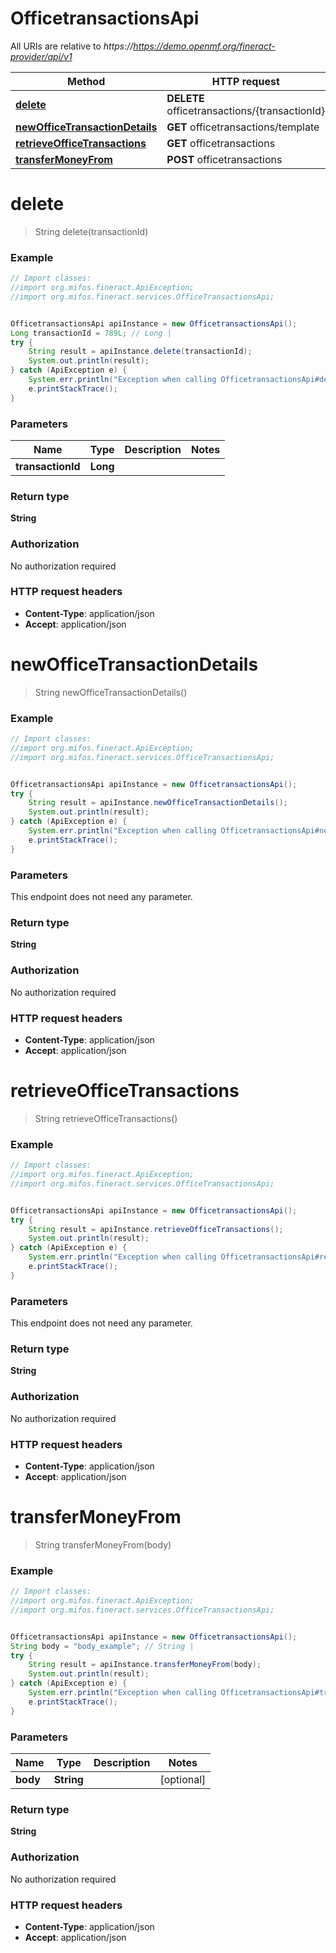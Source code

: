 # OfficetransactionsApi

All URIs are relative to *https://https://demo.openmf.org/fineract-provider/api/v1*

Method | HTTP request | Description
------------- | ------------- | -------------
[**delete**](OfficetransactionsApi.md#delete) | **DELETE** officetransactions/{transactionId} | 
[**newOfficeTransactionDetails**](OfficetransactionsApi.md#newOfficeTransactionDetails) | **GET** officetransactions/template | 
[**retrieveOfficeTransactions**](OfficetransactionsApi.md#retrieveOfficeTransactions) | **GET** officetransactions | 
[**transferMoneyFrom**](OfficetransactionsApi.md#transferMoneyFrom) | **POST** officetransactions | 


<a name="delete"></a>
# **delete**
> String delete(transactionId)



### Example
```java
// Import classes:
//import org.mifos.fineract.ApiException;
//import org.mifos.fineract.services.OfficeTransactionsApi;


OfficetransactionsApi apiInstance = new OfficetransactionsApi();
Long transactionId = 789L; // Long | 
try {
    String result = apiInstance.delete(transactionId);
    System.out.println(result);
} catch (ApiException e) {
    System.err.println("Exception when calling OfficetransactionsApi#delete");
    e.printStackTrace();
}
```

### Parameters

Name | Type | Description  | Notes
------------- | ------------- | ------------- | -------------
 **transactionId** | **Long**|  |

### Return type

**String**

### Authorization

No authorization required

### HTTP request headers

 - **Content-Type**: application/json
 - **Accept**: application/json

<a name="newOfficeTransactionDetails"></a>
# **newOfficeTransactionDetails**
> String newOfficeTransactionDetails()



### Example
```java
// Import classes:
//import org.mifos.fineract.ApiException;
//import org.mifos.fineract.services.OfficeTransactionsApi;


OfficetransactionsApi apiInstance = new OfficetransactionsApi();
try {
    String result = apiInstance.newOfficeTransactionDetails();
    System.out.println(result);
} catch (ApiException e) {
    System.err.println("Exception when calling OfficetransactionsApi#newOfficeTransactionDetails");
    e.printStackTrace();
}
```

### Parameters
This endpoint does not need any parameter.

### Return type

**String**

### Authorization

No authorization required

### HTTP request headers

 - **Content-Type**: application/json
 - **Accept**: application/json

<a name="retrieveOfficeTransactions"></a>
# **retrieveOfficeTransactions**
> String retrieveOfficeTransactions()



### Example
```java
// Import classes:
//import org.mifos.fineract.ApiException;
//import org.mifos.fineract.services.OfficeTransactionsApi;


OfficetransactionsApi apiInstance = new OfficetransactionsApi();
try {
    String result = apiInstance.retrieveOfficeTransactions();
    System.out.println(result);
} catch (ApiException e) {
    System.err.println("Exception when calling OfficetransactionsApi#retrieveOfficeTransactions");
    e.printStackTrace();
}
```

### Parameters
This endpoint does not need any parameter.

### Return type

**String**

### Authorization

No authorization required

### HTTP request headers

 - **Content-Type**: application/json
 - **Accept**: application/json

<a name="transferMoneyFrom"></a>
# **transferMoneyFrom**
> String transferMoneyFrom(body)



### Example
```java
// Import classes:
//import org.mifos.fineract.ApiException;
//import org.mifos.fineract.services.OfficeTransactionsApi;


OfficetransactionsApi apiInstance = new OfficetransactionsApi();
String body = "body_example"; // String | 
try {
    String result = apiInstance.transferMoneyFrom(body);
    System.out.println(result);
} catch (ApiException e) {
    System.err.println("Exception when calling OfficetransactionsApi#transferMoneyFrom");
    e.printStackTrace();
}
```

### Parameters

Name | Type | Description  | Notes
------------- | ------------- | ------------- | -------------
 **body** | **String**|  | [optional]

### Return type

**String**

### Authorization

No authorization required

### HTTP request headers

 - **Content-Type**: application/json
 - **Accept**: application/json

